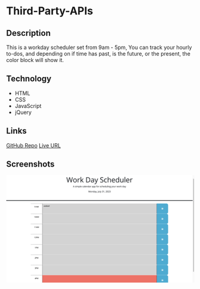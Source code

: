 # Third-Party-APIs

## Description
This is a workday scheduler set from 9am - 5pm, You can track your hourly to-dos, and depending on if time has past, is the future, or the present, the color block will show it.

## Technology
* HTML
* CSS
* JavaScript 
* jQuery

## Links
[GitHub Repo](https://github.com/TylerFarrior91/Third-Party-APIs)
[Live URL](https://tylerfarrior91.github.io/Third-Party-APIs/)

## Screenshots

![screenshot](./assets/screenshot.png)